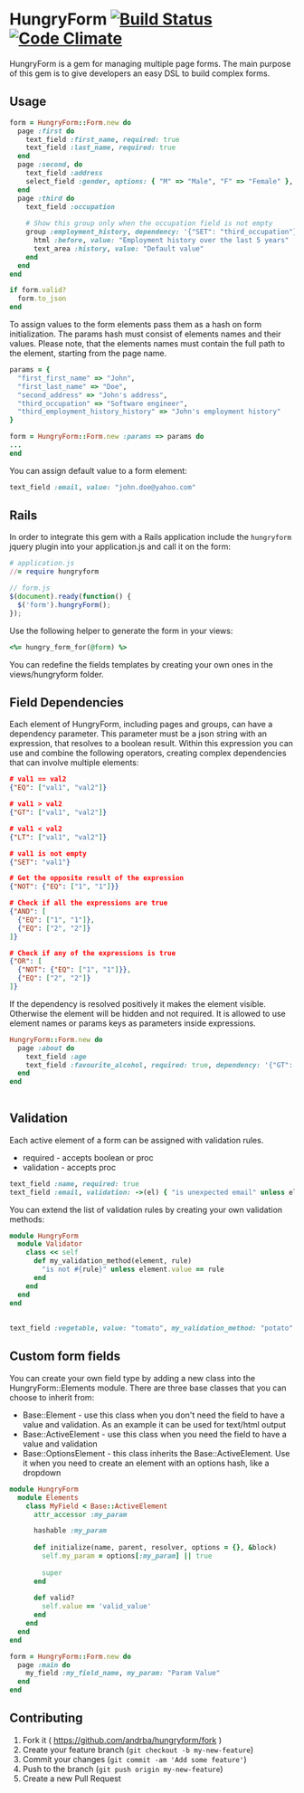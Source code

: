 # HungryForm [![Build Status](https://travis-ci.org/andrba/hungryform.svg?branch=master)](https://travis-ci.org/andrba/hungryform) [![Code Climate](https://codeclimate.com/github/andrba/hungryform/badges/gpa.svg)](https://codeclimate.com/github/andrba/hungryform)

HungryForm is a gem for managing multiple page forms. The main purpose of this gem is to give developers an easy DSL to build complex forms. 

## Usage

```ruby
form = HungryForm::Form.new do
  page :first do
    text_field :first_name, required: true
    text_field :last_name, required: true
  end
  page :second, do 
    text_field :address
    select_field :gender, options: { "M" => "Male", "F" => "Female" }, required: true
  end
  page :third do 
    text_field :occupation
    
    # Show this group only when the occupation field is not empty
    group :employment_history, dependency: '{"SET": "third_occupation"}' do
      html :before, value: "Employment history over the last 5 years"
      text_area :history, value: "Default value"
    end
  end 
end

if form.valid?
  form.to_json
end
```

To assign values to the form elements pass them as a hash on form initialization. The params hash must consist of elements names and their values. Please note, that the elements names must contain the full path to the element, starting from the page name.

```ruby
params = {
  "first_first_name" => "John",
  "first_last_name" => "Doe",
  "second_address" => "John's address",
  "third_occupation" => "Software engineer",
  "third_employment_history_history" => "John's employment history"
}

form = HungryForm::Form.new :params => params do
...
end

```

You can assign default value to a form element:

```ruby
text_field :email, value: "john.doe@yahoo.com"
```

## Rails

In order to integrate this gem with a Rails application include the ```hungryform``` jquery plugin into your application.js and call it on the form:

```ruby
# application.js
//= require hungryform
```
```javascript
// form.js
$(document).ready(function() {
  $('form').hungryForm();
});
```

Use the following helper to generate the form in your views:

```ruby
<%= hungry_form_for(@form) %>
```

You can redefine the fields templates by creating your own ones in the views/hungryform folder.

## Field Dependencies

Each element of HungryForm, including pages and groups, can have a dependency parameter. This parameter must be a json string with an expression, that resolves to a boolean result. Within this expression you can use and combine the following operators, creating complex dependencies that can involve multiple elements:

```json
# val1 == val2
{"EQ": ["val1", "val2"]}

# val1 > val2
{"GT": ["val1", "val2"]}

# val1 < val2
{"LT": ["val1", "val2"]}

# val1 is not empty
{"SET": "val1"}

# Get the opposite result of the expression
{"NOT": {"EQ": ["1", "1"]}}

# Check if all the expressions are true
{"AND": [
  {"EQ": ["1", "1"]},
  {"EQ": ["2", "2"]}
]}

# Check if any of the expressions is true
{"OR": [
  {"NOT": {"EQ": ["1", "1"]}},
  {"EQ": ["2", "2"]}
]}
```

If the dependency is resolved positively it makes the element visible. Otherwise the element will be hidden and not required. It is allowed to use element names or params keys as parameters inside expressions.

```ruby
HungryForm::Form.new do
  page :about do
    text_field :age
    text_field :favourite_alcohol, required: true, dependency: '{"GT": ["about_age", "18"]}'
  end
end
    
```

## Validation

Each active element of a form can be assigned with validation rules.

- required - accepts boolean or proc
- validation - accepts proc

```ruby
text_field :name, required: true
text_field :email, validation: ->(el) { "is unexpected email" unless el.value == "me@yahoo.com"  }
```

You can extend the list of validation rules by creating your own validation methods:

```ruby
module HungryForm
  module Validator
    class << self
      def my_validation_method(element, rule)
        "is not #{rule}" unless element.value == rule
      end
    end
  end
end
  
  
text_field :vegetable, value: "tomato", my_validation_method: "potato" # => is not potato
```

## Custom form fields
You can create your own field type by adding a new class into the HungryForm::Elements module. There are three base classes that you can choose to inherit from:

- Base::Element - use this class when you don't need the field to have a value and validation. As an example it can be used for text/html output
- Base::ActiveElement - use this class when you need the field to have a value and validation
- Base::OptionsElement - this class inherits the Base::ActiveElement. Use it when you need to create an element with an options hash, like a dropdown

```ruby
module HungryForm
  module Elements
    class MyField < Base::ActiveElement
      attr_accessor :my_param

      hashable :my_param
      
      def initialize(name, parent, resolver, options = {}, &block)
        self.my_param = options[:my_param] || true
        
        super
      end
      
      def valid?
        self.value == 'valid_value'
      end
    end
  end
end

form = HungryForm::Form.new do
  page :main do
    my_field :my_field_name, my_param: "Param Value"
  end
end
```

## Contributing

1. Fork it ( https://github.com/andrba/hungryform/fork )
2. Create your feature branch (`git checkout -b my-new-feature`)
3. Commit your changes (`git commit -am 'Add some feature'`)
4. Push to the branch (`git push origin my-new-feature`)
5. Create a new Pull Request
